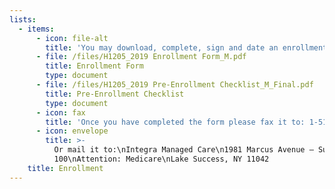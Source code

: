 ```yaml
---
lists:
  - items:
      - icon: file-alt
        title: 'You may download, complete, sign and date an enrollment form '
      - file: /files/H1205_2019 Enrollment Form_M.pdf
        title: Enrollment Form
        type: document
      - file: /files/H1205_2019 Pre-Enrollment Checklist_M_Final.pdf
        title: Pre-Enrollment Checklist
        type: document
      - icon: fax
        title: 'Once you have completed the form please fax it to: 1-516-321-4638'
      - icon: envelope
        title: >-
          Or mail it to:\nIntegra Managed Care\n1981 Marcus Avenue – Suite
          100\nAttention: Medicare\nLake Success, NY 11042
    title: Enrollment
---
```


